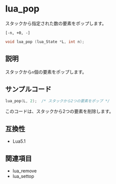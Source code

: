 # lua_pop

スタックから指定された数の要素をポップします。

`[-n, +0, -]`

```c
void lua_pop (lua_State *L, int n);
```

## 説明

スタックから`n`個の要素をポップします。

## サンプルコード

```c
lua_pop(L, 2);  /* スタックから2つの要素をポップ */
```

このコードは、スタックから2つの要素を削除します。

## 互換性

- Lua5.1

## 関連項目

- lua_remove
- lua_settop